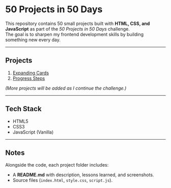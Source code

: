 # 50 Projects in 50 Days

This repository contains 50 small projects built with **HTML, CSS, and JavaScript** as part of the _50 Projects in 50 Days_ challenge.  
The goal is to sharpen my frontend development skills by building something new every day.

---

## Projects

1. [Expanding Cards](./01-expanding-cards)
2. [Progress Steps](./02-progress-steps)

_(More projects will be added as I continue the challenge.)_

---

## Tech Stack

- HTML5
- CSS3
- JavaScript (Vanilla)

---

## Notes

Alongside the code, each project folder includes:

- A **README.md** with description, lessons learned, and screenshots.
- Source files (`index.html`, `style.css`, `script.js`).
